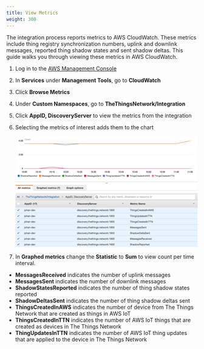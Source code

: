 ```yaml
---
title: View Metrics
weight: 300
---
```


The integration process reports metrics to AWS CloudWatch. These metrics include thing registry synchronization numbers, uplink and downlink messages, reported thing shadow states and sent shadow deltas. This guide walks you through viewing these metrics in AWS CloudWatch.

1. Log in to the [AWS Management Console](http://console.aws.amazon.com)
2. In **Services** under **Management Tools**, go to **CloudWatch**
3. Click **Browse Metrics**
4. Under **Custom Namespaces**, go to **TheThingsNetwork/Integration**
5. Click **AppID, DiscoveryServer** to view the metrics from the integration
6. Selecting the metrics of interest adds them to the chart

   ![metrics](metrics.png)

7. In **Graphed metrics** change the **Statistic** to **Sum** to view count per time interval.

* **MessagesReceived** indicates the number of uplink messages
* **MessagesSent** indicates the number of downlink messages
* **ShadowStatesReported** indicates the number of thing shadow states reported
* **ShadowDeltasSent** indicates the number of thing shadow deltas sent
* **ThingsCreatedInAWS** indicates the number of device from The Things Network that are created as things in AWS IoT
* **ThingsCreatedInTTN** indicates the number of AWS IoT things that are created as devices in The Things Network
* **ThingUpdatesInTTN** indicates the number of AWS IoT thing updates that are applied to the device in The Things Network
